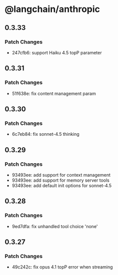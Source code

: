 # @langchain/anthropic

## 0.3.33

### Patch Changes

- 247cfb6: support Haiku 4.5 topP parameter

## 0.3.31

### Patch Changes

- 51f638e: fix content management param

## 0.3.30

### Patch Changes

- 6c7eb84: fix sonnet-4.5 thinking

## 0.3.29

### Patch Changes

- 93493ee: add support for context management
- 93493ee: add support for memory server tools
- 93493ee: add default init options for sonnet-4.5

## 0.3.28

### Patch Changes

- 9ed7dfa: fix unhandled tool choice 'none'

## 0.3.27

### Patch Changes

- 49c242c: fix opus 4.1 topP error when streaming
